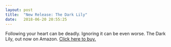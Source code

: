 ```yaml
---
layout: post
title:  "New Release: The Dark Lily"
date:   2018-06-20 20:55:25
---
```


Following your heart can be deadly. Ignoring it can be even worse. The Dark Lily, out now on Amazon. [Click here to buy.](https://www.amazon.com/dp/B07D9DD4GS/ref=sr_1_1?s=digital-text&ie=UTF8&qid=1527285078&sr=1-1&keywords=the+dark+lily)


